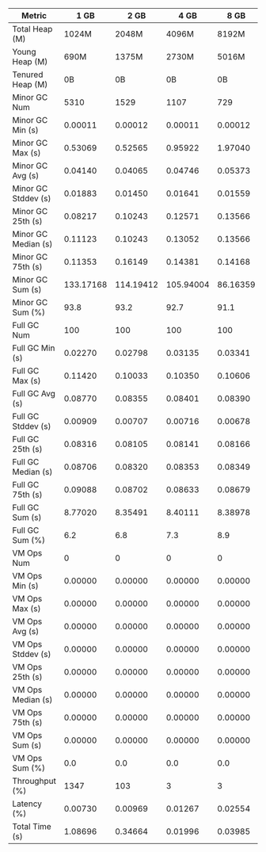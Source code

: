 | Metric | 1 GB | 2 GB | 4 GB | 8 GB |
|------|----|----|----|----|
| Total Heap (M) | 1024M | 2048M | 4096M | 8192M |
| Young Heap (M) | 690M | 1375M | 2730M | 5016M |
| Tenured Heap (M) | 0B | 0B | 0B | 0B |
| Minor GC Num | 5310 | 1529 | 1107 | 729 |
| Minor GC Min (s) | 0.00011 | 0.00012 | 0.00011 | 0.00012 |
| Minor GC Max (s) | 0.53069 | 0.52565 | 0.95922 | 1.97040 |
| Minor GC Avg (s) | 0.04140 | 0.04065 | 0.04746 | 0.05373 |
| Minor GC Stddev (s) | 0.01883 | 0.01450 | 0.01641 | 0.01559 |
| Minor GC 25th (s) | 0.08217 | 0.10243 | 0.12571 | 0.13566 |
| Minor GC Median (s) | 0.11123 | 0.10243 | 0.13052 | 0.13566 |
| Minor GC 75th (s) | 0.11353 | 0.16149 | 0.14381 | 0.14168 |
| Minor GC Sum (s) | 133.17168 | 114.19412 | 105.94004 | 86.16359 |
| Minor GC Sum (%) | 93.8 | 93.2 | 92.7 | 91.1 |
| Full GC Num | 100 | 100 | 100 | 100 |
| Full GC Min (s) | 0.02270 | 0.02798 | 0.03135 | 0.03341 |
| Full GC Max (s) | 0.11420 | 0.10033 | 0.10350 | 0.10606 |
| Full GC Avg (s) | 0.08770 | 0.08355 | 0.08401 | 0.08390 |
| Full GC Stddev (s) | 0.00909 | 0.00707 | 0.00716 | 0.00678 |
| Full GC 25th (s) | 0.08316 | 0.08105 | 0.08141 | 0.08166 |
| Full GC Median (s) | 0.08706 | 0.08320 | 0.08353 | 0.08349 |
| Full GC 75th (s) | 0.09088 | 0.08702 | 0.08633 | 0.08679 |
| Full GC Sum (s) | 8.77020 | 8.35491 | 8.40111 | 8.38978 |
| Full GC Sum (%) | 6.2 | 6.8 | 7.3 | 8.9 |
| VM Ops Num | 0 | 0 | 0 | 0 |
| VM Ops Min (s) | 0.00000 | 0.00000 | 0.00000 | 0.00000 |
| VM Ops Max (s) | 0.00000 | 0.00000 | 0.00000 | 0.00000 |
| VM Ops Avg (s) | 0.00000 | 0.00000 | 0.00000 | 0.00000 |
| VM Ops Stddev (s) | 0.00000 | 0.00000 | 0.00000 | 0.00000 |
| VM Ops 25th (s) | 0.00000 | 0.00000 | 0.00000 | 0.00000 |
| VM Ops Median (s) | 0.00000 | 0.00000 | 0.00000 | 0.00000 |
| VM Ops 75th (s) | 0.00000 | 0.00000 | 0.00000 | 0.00000 |
| VM Ops Sum (s) | 0.00000 | 0.00000 | 0.00000 | 0.00000 |
| VM Ops Sum (%) | 0.0 | 0.0 | 0.0 | 0.0 |
| Throughput (%) | 1347 | 103 | 3 | 3 |
| Latency (%) | 0.00730 | 0.00969 | 0.01267 | 0.02554 |
| Total Time (s) | 1.08696 | 0.34664 | 0.01996 | 0.03985 |
